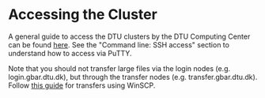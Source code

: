 # Accessing the Cluster

A general guide to access the DTU clusters by the DTU Computing Center can be found [here](https://www.hpc.dtu.dk/?page_id=2501). See the "Command line: SSH access" section to understand how to access via PuTTY. 

Note that you should not transfer large files via the login nodes (e.g. login.gbar.dtu.dk), but through the transfer nodes (e.g. transfer.gbar.dtu.dk). Follow [this guide](https://www.hpc.dtu.dk/?page_id=4377) for transfers using WinSCP. 
